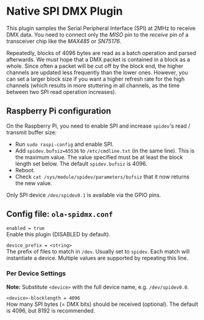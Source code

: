 Native SPI DMX Plugin
=====================

This plugin samples the Serial Peripheral Interface (SPI) at 2MHz to
receive DMX data. You need to connect only the *MISO* pin to the *receive*
pin of a transceiver chip like the *MAX485* or *SN75176*.

Repeatedly, blocks of 4096 bytes are read as a batch operation and parsed
afterwards. We must hope that a DMX packet is contained in a block as a
whole. Since often a packet will be cut off by the block end, the higher
channels are updated less frequently than the lower ones. However, you can
set a larger block size if you want a higher refresh rate for the high
channels (which results in more stuttering in all channels, as the time
between two SPI read operation increases).


## Raspberry Pi configuration

On the Raspberry Pi, you need to enable SPI and increase `spidev`'s
read / transmit buffer size:

* Run `sudo raspi-config` and enable SPI.
* Add `spidev.bufsiz=65536` to `/etc/cmdline.txt` (in the same line). This
  is the maximum value. The value specified must be at least the block
  length set below. The default `spidev.bufsiz` is 4096.
* Reboot.
* Check `cat /sys/module/spidev/parameters/bufsiz` that it now returns the
  new value.

Only SPI device `/dev/spidev0.1` is available via the GPIO pins.


## Config file: `ola-spidmx.conf`

`enabled = true`  
Enable this plugin (DISABLED by default).

`device_prefix = <string>`  
The prefix of files to match in `/dev`. Usually set to `spidev`. Each match
will instantiate a device. Multiple values are supported by repeating this
line.

### Per Device Settings

**Note:** Substitute `<device>` with the full device name, e.g.
`/dev/spidev0.0`.

`<device>-blocklength = 4096`  
How many SPI bytes (= DMX bits) should be received (optional). The default
is 4096, but 8192 is recommended.

